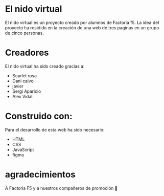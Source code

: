 # El nido virtual 

El nido virtual es un proyecto creado por alumnos de Factoria f5. La idea del proyecto ha residido en la creación de una web de tres paginas en un grupo de cinco personas.

# Creadores
El nido virtual ha sido creado gracias a:

- Scarlet rosa
- Dani calvo
- javier
- Sergi Aparicio
- Àlex Vidal

# Construido con:
Para el desarrollo de esta web ha sido necesario:

- HTML
- CSS
- JavaScript
- figma
# agradecimientos
A Factoria F5 y a nuestros compañeros de promoción 🧡
